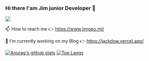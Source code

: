 ### Hi there I'am Jim junior Developer 👋

![](https://vistr.dev/badge?repo=Jimgeo98.Jimgeo98)

📫 How to reach me 👉 https://www.jimgeo.ml/

🔭 I’m currently working on my Blog 👉 https://jackdow.vercel.app/

[![Anurag's github stats](https://github-readme-stats.vercel.app/api?username=Jimgeo98&count_private=true&show_icons&theme=radical)](https://github.com/anuraghazra/github-readme-stats)
[![Top Langs](https://github-readme-stats.vercel.app/api/top-langs/?username=Jimgeo98&langs_count=10&theme=radical&layout=compact)](https://github.com/anuraghazra/github-readme-stats)

<!--
**Jimgeo98/Jimgeo98** is a ✨ _special_ ✨ repository because its `README.md` (this file) appears on your GitHub profile.

Here are some ideas to get you started:

- 🔭 I’m currently working on ...
- 🌱 I’m currently learning ...
- 👯 I’m looking to collaborate on ...
- 🤔 I’m looking for help with ...
- 💬 Ask me about ...
- 📫 How to reach me: ...
- 😄 Pronouns: ...
- ⚡ Fun fact: ...
-->

